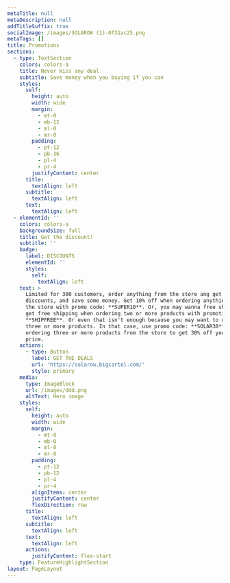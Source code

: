 ```yaml
---
metaTitle: null
metaDescription: null
addTitleSuffix: true
socialImage: /images/SOLAROW (1)-0f31ac25.png
metaTags: []
title: Promotions
sections:
  - type: TextSection
    colors: colors-a
    title: Never miss any deal
    subtitle: Save money when you buying if you can
    styles:
      self:
        height: auto
        width: wide
        margin:
          - mt-0
          - mb-12
          - ml-0
          - mr-0
        padding:
          - pt-12
          - pb-36
          - pl-4
          - pr-4
        justifyContent: center
      title:
        textAlign: left
      subtitle:
        textAlign: left
      text:
        textAlign: left
  - elementId: ''
    colors: colors-a
    backgroundSize: full
    title: Get the discount!
    subtitle: ''
    badge:
      label: DISCOUNTS
      elementId: ''
      styles:
        self:
          textAlign: left
    text: >
      Limited for 300 customers, order anything from the store ang get the great
      discounts, and save some money. Get 10% off when ordering anything from
      the store with promo code: **SUPER10**. Or, you may wanna free shipping,
      get free shipping when ordering two or more products with promotion code:
      **SHIPFREE**. Or even that isn't enough because you may want to order
      three or more products. In that case, use promo code: **SOLAR30** when
      ordering three or more products from the store to get 30% off your final
      price.
    actions:
      - type: Button
        label: GET THE DEALS
        url: 'https://solarow.bigcartel.com/'
        style: primary
    media:
      type: ImageBlock
      url: /images/ddd.png
      altText: Hero image
    styles:
      self:
        height: auto
        width: wide
        margin:
          - mt-0
          - mb-0
          - ml-0
          - mr-0
        padding:
          - pt-12
          - pb-12
          - pl-4
          - pr-4
        alignItems: center
        justifyContent: center
        flexDirection: row
      title:
        textAlign: left
      subtitle:
        textAlign: left
      text:
        textAlign: left
      actions:
        justifyContent: flex-start
    type: FeatureHighlightSection
layout: PageLayout
---
```

